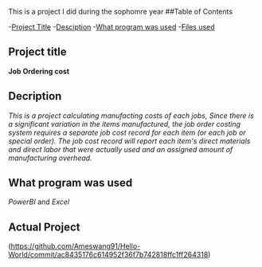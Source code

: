This is a project I did during the sophomre year
##Table of Contents

-[Project Title](#Project-Title)
-[Desciption](#Description)
-[What program was used](#What-program-was-used)
-[Files used](#Files-used)

## Project title

**Job Ordering cost**

## Decription

*This is a project calculating manufacting costs of each jobs, Since there is a significant variation in the items manufactured, the job order costing system requires a separate job cost record for each item (or each job or special order). The job cost record will report each item's direct materials and direct labor that were actually used and an assigned amount of manufacturing overhead.*

## What program was used

*PowerBI* and *Excel*

## Actual Project
(https://github.com/Ameswang91/Hello-World/commit/ac8435176c614952f36f7b742818ffc1ff264318)



